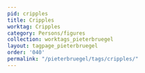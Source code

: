 ```yaml
---
pid: cripples
title: Cripples
worktag: Cripples
category: Persons/figures
collection: worktags_pieterbruegel
layout: tagpage_pieterbruegel
order: '040'
permalink: "/pieterbruegel/tags/cripples/"
---
```

